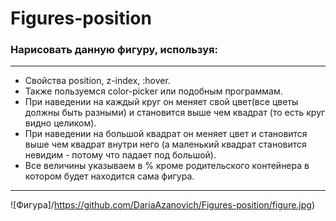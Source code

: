 # Figures-position

### Нарисовать данную фигуру, используя:

***
+ Свойства position, z-index, :hover.
+ Также пользуемся color-picker или подобным программам.
+ При наведении на каждый круг он меняет свой цвет(все цветы должны быть разными) и 
становится выше чем квадрат (то есть круг видно целиком).
+ При наведении на большой квадрат он меняет цвет и становится выше чем квадрат 
внутри него (а маленький квадрат становится невидим - потому что падает под большой).
+ Все величины указываем в % кроме родительского контейнера в котором будет 
находится сама фигура.
***

![Фигура]/https://github.com/DariaAzanovich/Figures-position/figure.jpg)

